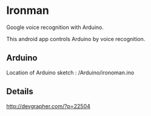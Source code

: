 # Ironman
Google voice recognition with Arduino.

This android app controls Arduino by voice recognition.

## Arduino
Location of Arduino sketch : /Arduino/ironoman.ino

## Details
http://devgrapher.com/?p=22504